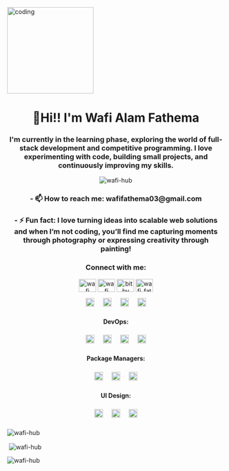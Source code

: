 
<image align="center" alt="coding" width="200" src="https://64.media.tumblr.com/2d0af9c90d1b1107313cc20bda01548a/tumblr_outwxnanpp1u79o2lo1_1280.gif">

<h1 align="center">👋Hi!! I'm Wafi Alam Fathema</h1>
<h3 align="center">I'm currently in the learning phase, exploring the world of full-stack development and competitive programming. I love experimenting with code, building small projects, and continuously improving my skills.</h3>

<p align="center"> <img src="https://komarev.com/ghpvc/?username=wafi-hub&label=Profile%20views&color=0e75b6&style=flat" alt="wafi-hub" /> </p>



<h3 align="center">- 📫 How to reach me: wafifathema03@gmail.com</h3>

<h3 align="center">- ⚡ Fun fact: I love turning ideas into scalable web solutions and when I’m not coding, you’ll find me capturing moments through photography or expressing creativity through painting!</h3>

<h3 align="center">Connect with me:</h3>
<p align="center">
<a href="https://linkedin.com/in/wafi fathema" target="blank"><img align="center" src="https://raw.githubusercontent.com/rahuldkjain/github-profile-readme-generator/master/src/images/icons/Social/linked-in-alt.svg" alt="wafi fathema" height="30" width="40" /></a>
<a href="https://fb.com/wafi alam fathema" target="blank"><img align="center" src="https://raw.githubusercontent.com/rahuldkjain/github-profile-readme-generator/master/src/images/icons/Social/facebook.svg" alt="wafi alam fathema" height="30" width="40" /></a>
<a href="https://instagram.com/bit_by_wafi" target="blank"><img align="center" src="https://raw.githubusercontent.com/rahuldkjain/github-profile-readme-generator/master/src/images/icons/Social/instagram.svg" alt="bit_by_wafi" height="30" width="40" /></a>
<a href="https://codeforces.com/profile/wafi_fathema" target="blank"><img align="center" src="https://raw.githubusercontent.com/rahuldkjain/github-profile-readme-generator/master/src/images/icons/Social/codeforces.svg" alt="wafi_fathema" height="30" width="40" /></a>
</p>
<div align="center">
  <img src="https://cdn.jsdelivr.net/gh/devicons/devicon/icons/mysql/mysql-original.svg" height="20" alt="mysql logo"  />
  <img width="12" />
  <img src="https://cdn.jsdelivr.net/gh/devicons/devicon/icons/mongodb/mongodb-original.svg" height="20" alt="mongodb logo"  />
  <img width="12" />
  <img src="https://cdn.jsdelivr.net/gh/devicons/devicon/icons/postgresql/postgresql-original.svg" height="20" alt="postgresql logo"  />
  <img width="12" />
  <img src="https://cdn.jsdelivr.net/gh/devicons/devicon/icons/redis/redis-original.svg" height="20" alt="redis logo"  />
</div>

###

<h4 align="center">DevOps:</h4>

###

<div align="center">
  <img src="https://cdn.jsdelivr.net/gh/devicons/devicon/icons/docker/docker-original.svg" height="20" alt="docker logo"  />
  <img width="12" />
  <img src="https://cdn.jsdelivr.net/gh/devicons/devicon/icons/nginx/nginx-original.svg" height="20" alt="nginx logo"  />
  <img width="12" />
  <img src="https://cdn.jsdelivr.net/gh/devicons/devicon/icons/git/git-original.svg" height="20" alt="git logo"  />
  <img width="12" />
  <img src="https://cdn.jsdelivr.net/gh/devicons/devicon/icons/amazonwebservices/amazonwebservices-plain-wordmark.svg" height="20" alt="amazonwebservices logo"  />
</div>

###

<h4 align="center">Package Managers:</h4>

###

<div align="center">
  <img src="https://cdn.jsdelivr.net/gh/devicons/devicon/icons/npm/npm-original-wordmark.svg" height="20" alt="npm logo"  />
  <img width="12" />
  <img src="https://cdn.jsdelivr.net/gh/devicons/devicon/icons/yarn/yarn-original.svg" height="20" alt="yarn logo"  />
  <img width="12" />
  <img src="https://cdn.jsdelivr.net/gh/devicons/devicon/icons/composer/composer-original.svg" height="20" alt="composer logo"  />
</div>

###

<h4 align="center">UI Design:</h4>

###

<div align="center">
  <img src="https://cdn.jsdelivr.net/gh/devicons/devicon/icons/figma/figma-original.svg" height="20" alt="figma logo"  />
  <img width="12" />
  <img src="https://cdn.jsdelivr.net/gh/devicons/devicon/icons/xd/xd-plain.svg" height="20" alt="xd logo"  />
  <img width="12" />
  <img src="https://cdn.jsdelivr.net/gh/devicons/devicon/icons/sketch/sketch-original.svg" height="20" alt="sketch logo"  />
</div>

###



<p><img align="center" src="https://github-readme-stats.vercel.app/api/top-langs?username=wafi-hub&show_icons=true&locale=en&layout=compact" alt="wafi-hub" /></p>

<p>&nbsp;<img align="center" src="https://github-readme-stats.vercel.app/api?username=wafi-hub&show_icons=true&locale=en" alt="wafi-hub" /></p>

<p><img align="center" src="https://github-readme-streak-stats.herokuapp.com/?user=wafi-hub&" alt="wafi-hub" /></p>
